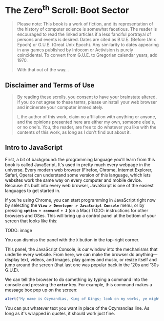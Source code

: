 # The Zero<sup>th</sup> Scroll: Boot Sector

> Please note: This book is a work of fiction, and its representation of the history of computer science is somewhat facetious. The reader is encouraged to read the linked articles if a less fanciful portrayal of persons and events is desired. Dates are cited as B.U.E. (Before Unix Epoch) or G.U.E. (Great Unix Epoch). Any similarity to dates appearing in any games published by Infocom or Activision is purely coincidental. To convert from G.U.E. to Gregorian calendar years, add 1970.
>
> With that out of the way...

## Disclaimer and Terms of Use

> By reading these scrolls, you consent to have your brainstate altered. If you do not agree to these terms, please uninstall your web browser and incinerate your computer immediately.
>
> I, the author of this work, claim no affiliation with anything or anyone, and the opinions presented here are either my own, someone else's, or no one's. You, the reader, are free to do whatever you like with the contents of this work, as long as I don't find out about it.

## Intro to JavaScript

First, a bit of background: the programming language you'll learn from this book is called JavaScript. It's used in pretty much every webpage in the universe. Every modern web browser (Firefox, Chrome, Internet Explorer, Safari, Opera) can understand some version of this language, which lets websites work the same way on every computer and mobile device. Because it's built into every web browser, JavaScript is one of the easiest languages to get started in.

If you're using Chrome, you can start programming in JavaScript right now by selecting the **`View > Developer > JavaScript Console`** menu, or by pressing **`option + command + J`** (on a Mac) TODO: instructions for other browsers and OSes. This will bring up a control panel at the bottom of your screen that looks like this:

TODO: image

You can dismiss the panel with the `X` button in the top-right corner.

This panel, the JavaScript Console, is our window into the mechanisms that underlie every website. From here, we can make the browser do anything—display text, videos, and images, play games and music, or resize itself and jump around the screen (that last one was popular back in the '20s and '30s G.U.E).

We can tell the browser to do something by typing a command into the console and pressing the **`enter`** key. For example, this command makes a message box pop up on the screen:

```javascript
alert("My name is Ozymandias, King of Kings; look on my works, ye mighty, and despair!");
```

You can put whatever text you want in place of the Ozymandias line. As long as it's wrapped in quotes, it should work just fine.


